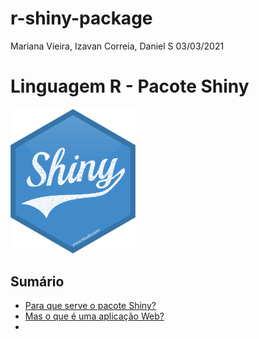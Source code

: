 r-shiny-package
================
Mariana Vieira, Izavan Correia, Daniel S
03/03/2021

# Linguagem R - Pacote Shiny

<img src="./assets/shiny-logo.png" width="200">

## Sumário

-   [Para que serve o pacote Shiny?](#Para-que-serve-o-pacote-Shiny?)
-   [Mas o que é uma aplicação Web?](#Mas-o-que-é-uma-aplicação-Web?)
-   
